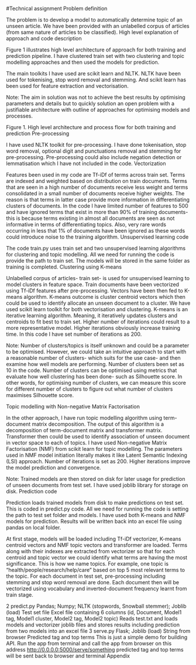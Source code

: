 #Technical assignment
Problem definition

The problem is to develop a model to automatically determine topic of an unseen article. We have been provided with an unlabelled corpus of articles (from same nature of articles to be classified). 
High level explanation of approach and code description

Figure 1 illustrates high level architecture of approach for both training and prediction pipeline. I have clustered train set with two clustering and topic modelling approaches and then used the models for prediction. 

The main toolkits I have used are scikit learn and NLTK. NLTK have been used for tokenising, stop word removal and stemming. And scikit learn has been used for feature extraction and vectorisation.

Note: The aim in solution was not to achieve the best results by optimising parameters and details but to quickly solution an open problem with a justifiable architecture with outline of approaches for optimising models and processes.

 
Figure 1. High level architecture and process flow for both training and prediction
Pre-processing 

I have used NLTK toolkit for pre-processing. I have done tokenisation, stop word removal, optional digit and punctuations removal and stemming for pre-processing. Pre-processing could also include negation detection or lemmatisation which I have not included in the code.
Vectorization 

Features been used in my code are Tf-iDf of terms across train set. Terms are indexed and weighted based on distribution on train documents. Terms that are seen in a high number of documents receive less weight and terms consolidated in a small number of documents receive higher weights. The reason is that terms in latter case provide more information in differentiating clusters of documents. In the code I have limited number of features to 500 and have ignored terms that exist in more than 90% of training documents- this is because terms existing in almost all documents are seen as not informative in terms of differentiating topics. Also, very rare words occurring in less that 1% of documents have been ignored as these words could introduce noise to the training algorithm. 
Unsupervised learning code 

The code train.py uses train set and two unsupervised learning algorithms for clustering and topic modelling. All we need for running the code is provide the path to train set. The models will be stored in the same folder as training is completed.
Clustering using K-means

Unlabelled corpus of articles- train set- is used for unsupervised learning to model clusters in feature space. Train documents have been vectorized using Tf-iDf features after pre-processing. Vectors have been then fed to K-means algorithm. K-means outcome is cluster centroid vectors which then could be used to identify allocate an unseen document to a cluster. We have used scikit learn toolkit for both vectorisation and clustering. K-means is an iterative learning algorithm. Meaning, it iteratively updates clusters and centroids to fit best to train set. Higher number of iterations could result to a more representative model. Higher iterations obviously increase training time. In this code I have set number of iterations as 200. 

Note: Number of clusters/topics is itself unknown and could be a parameter to be optimised. However, we could take an intuitive approach to start with a reasonable number of clusters- which suits for the use case- and then examine how well models are performing. Number of clusters been set as 10 in the code. Number of clusters can be optimised using metrics that evaluate how well clustering has been done- such as Silhouette score. In other words, for optimising number of clusters, we can measure this score for different number of clusters to figure out what number of clusters maximises Silhouette score.

Topic modelling with Non-negative Matrix Factorisation 

In the other approach, I have run topic modelling algorithm using term-document matrix decomposition. The output of this algorithm is a decomposition of term-document matrix and transformer matrix. Transformer then could be used to identify association of unseen document in vector space to each of topics. I have used Non-negative Matrix Factorisation (NMF) from scikit learn for topic modelling. The parameters used in NMF model initiation literally makes it like Latent Semantic Indexing (LSI) approach. Number of iterations is set as 200. Higher iterations improve the model prediction and convergence. 

Note: Trained models are then stored on disk for later usage for prediction of unseen documents from test set. I have used joblib library for storage on disk. 
Prediction code 

Prediction loads trained models from disk to make predictions on test set. This is coded in predict.py code. All we need for running the code is setting the path to test set folder and models. I have used both K-means and NMF models for prediction. Results will be written back into an excel file using pandas on local folder. 

At first stage, models will be loaded including Tf-iDf vectorizer, K-means centroid vectors and NMF topic vectors and transformer are loaded. Terms along with their indexes are extracted from vectorizer so that for each centroid and topic vector we could identify what terms are having the most significance. This is how we name topics. For example, one topic is “health/people/research/help/care” based on top 5 most relevant terms to the topic.
For each document in test set, pre-processing including stemming and stop word removal are done. Each document then will be vectorized using vocabulary and inverted-document frequency learnt from train stage. 

2	predict.py	Pandas; Numpy; NLTK (stopwords, Snowball stemmer); Joblib (load)	Test set file	Excel file containing 6 columns (id, Document, Model1 tag, Model1 cluster, Model2 tag, Model2 topic)	Reads test.txt and loads models and vectorizer joblib files and stores results including prediction from two models into an excel file 
3	serve.py	Flask; Joblib (load)	String from browser	Predicted tag and top terms	This is just a simple demo for building API.
Run the app from terminal and call the app from browser on this address
http://0.0.0.0:5000/serve/something
predicted tag and top terms will be sent back to browser and terminal 
 Appendix 

 

